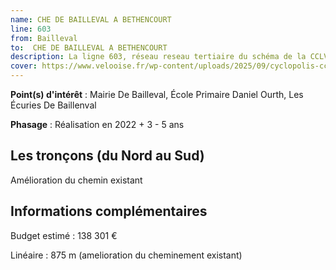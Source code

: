 ```yaml
---
name: CHE DE BAILLEVAL A BETHENCOURT
line: 603
from: Bailleval
to:  CHE DE BAILLEVAL A BETHENCOURT 
description: La ligne 603, réseau reseau tertiaire du schéma de la CCLVD (tronçon 3) concerne Bailleval - CHE DE BAILLEVAL A BETHENCOURT
cover: https://www.velooise.fr/wp-content/uploads/2025/09/cyclopolis-cclvd-3.jpg
---
```


**Point(s) d'intérêt** : Mairie De Bailleval, École Primaire Daniel Ourth, Les Écuries De Baillenval

**Phasage** : Réalisation en 2022 + 3 - 5 ans

## Les tronçons (du Nord au Sud)

Amélioration du chemin existant

## Informations complémentaires

Budget estimé :  138 301 € 

Linéaire : 875 m (amelioration du cheminement existant)

